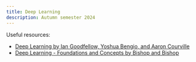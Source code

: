 ```yaml
---
title: Deep Learning
description: Autumn semester 2024
---
```


Useful resources:

- [Deep Learning by Ian Goodfellow, Yoshua Bengio, and Aaron Courville](https://www.deeplearningbook.org)
- [Deep Learning - Foundations and Concepts by Bishop and Bishop](https://www.bishopbook.com) 
